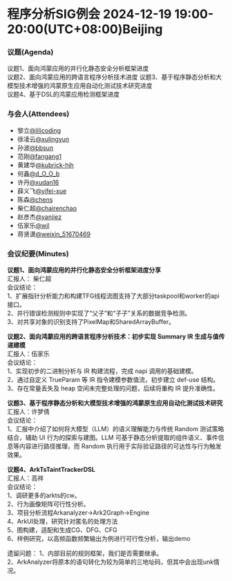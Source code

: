 # 程序分析SIG例会 2024-12-19 19:00-20:00(UTC+08:00)Beijing
### 议题(Agenda)
议题1、面向鸿蒙应用的并行化静态安全分析框架进度  
议题2、面向鸿蒙应用的跨语言程序分析技术进度
议题3、基于程序静态分析和大模型技术增强的鸿蒙原生应用自动化测试技术研究进度  
议题4、基于DSL的鸿蒙应用检测框架进度

### 与会人(Attendees)
- 黎立[@lilicoding](https://gitcode.com/lilicoding)
- 徐凌云[@xulingyun](https://gitcode.com/muya318)
- 孙波[@bbsun](https://gitcode.com/bbsun)
- 范刚[@fangang1](https://gitcode.com/fangang1)
- 黄建华[@kubrick-hjh](https://gitcode.com/kubrick-hjh)
- 何鑫[@d_O_O_b](https://gitcode.com/d_O_O_b)
- 许丹[@xudan16](https://gitcode.com/xudan16)
- 薛义飞[@yifei-xue](https://gitcode.com/yifei-xue)
- 陈森[@chens](https://gitcode.com/chens)
- 柴仁超[@chairenchao](https://gitcode.com/chairenchao)
- 赵彦杰[@yanjiez](https://gitcode.com/yanjiez)
- 伍家乐[@wjl](https://gitcode.com/wjl)
- 蒋贤潇[@weixin_51670469](https://gitcode.com/weixin_51670469)

### 会议纪要(Minutes)
**议题1、面向鸿蒙应用的并行化静态安全分析框架进度分享**  
汇报人： 柴仁超  
会议结论：  
1、扩展指针分析能力和构建TFG线程流图支持了大部分taskpool和worker的api接口。    
2、并行错误检测规则中实现了“父子”和“子子”关系的数据竞争检测。  
3、对共享对象的识别支持了PixelMap和SharedArrayBuffer。

**议题2、面向鸿蒙应用的跨语言程序分析技术：初步实现 Summary IR 生成与值传递建模**  
汇报人：伍家乐   
会议结论：  
1、实现初步的二进制分析与 IR 构建流程，完成 napi 调用的基础建模。  
2、通过自定义 TrueParam 等 IR 指令建模参数值流，初步建立 def-use 结构。  
3、存在常量丢失及 heap 空间未完整处理的问题，后续将重构 IR 提升准确性。

**议题3、基于程序静态分析和大模型技术增强的鸿蒙原生应用自动化测试技术研究**  
汇报人：许梦倩  
会议结论：  
1、汇报中介绍了如何将大模型（LLM）的语义理解能力与传统 Random 测试策略结合，辅助 UI 行为的探索与建图。LLM 可基于静态分析提取的组件语义、事件信息等内容进行路径推理，而 Random 执行用于实际验证路径的可达性与行为触发效果。

**议题4、ArkTsTaintTrackerDSL**  
汇报人：高祥  
会议结论：  
1、调研更多的arkts的cw。  
2、行为画像矩阵可行性分析。  
3、项目分析流程Arkanalyzer->Ark2Graph->Engine  
4、ArkUI处理，研究针对匿名的处理方法  
5、图构建，适配和生成CG、DFG、CFG  
6、样例研究，以高频函数频繁输出为例进行可行性分析，输出demo  

遗留问题：
1、内部目前的规则框架，我们是否需要继承。  
2、ArkAnalyzer将原本的语句转化为较为简单的三地址码，但其中会出现unk情况。